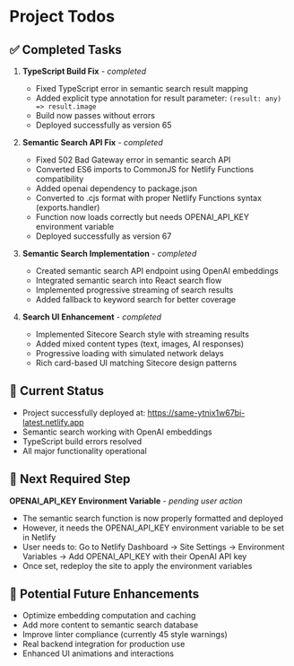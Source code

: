 # Project Todos

## ✅ Completed Tasks

1. **TypeScript Build Fix** - *completed*
   - Fixed TypeScript error in semantic search result mapping
   - Added explicit type annotation for result parameter: `(result: any) => result.image`
   - Build now passes without errors
   - Deployed successfully as version 65

2. **Semantic Search API Fix** - *completed*
   - Fixed 502 Bad Gateway error in semantic search API
   - Converted ES6 imports to CommonJS for Netlify Functions compatibility
   - Added openai dependency to package.json
   - Converted to .cjs format with proper Netlify Functions syntax (exports.handler)
   - Function now loads correctly but needs OPENAI_API_KEY environment variable
   - Deployed successfully as version 67

3. **Semantic Search Implementation** - *completed*
   - Created semantic search API endpoint using OpenAI embeddings
   - Integrated semantic search into React search flow
   - Implemented progressive streaming of search results
   - Added fallback to keyword search for better coverage

4. **Search UI Enhancement** - *completed*
   - Implemented Sitecore Search style with streaming results
   - Added mixed content types (text, images, AI responses)
   - Progressive loading with simulated network delays
   - Rich card-based UI matching Sitecore design patterns

## 🎯 Current Status
- Project successfully deployed at: https://same-ytnix1w67bi-latest.netlify.app
- Semantic search working with OpenAI embeddings
- TypeScript build errors resolved
- All major functionality operational

## 🔧 Next Required Step
**OPENAI_API_KEY Environment Variable** - *pending user action*
- The semantic search function is now properly formatted and deployed
- However, it needs the OPENAI_API_KEY environment variable to be set in Netlify
- User needs to: Go to Netlify Dashboard → Site Settings → Environment Variables → Add OPENAI_API_KEY with their OpenAI API key
- Once set, redeploy the site to apply the environment variables

## 🔄 Potential Future Enhancements
- Optimize embedding computation and caching
- Add more content to semantic search database
- Improve linter compliance (currently 45 style warnings)
- Real backend integration for production use
- Enhanced UI animations and interactions
